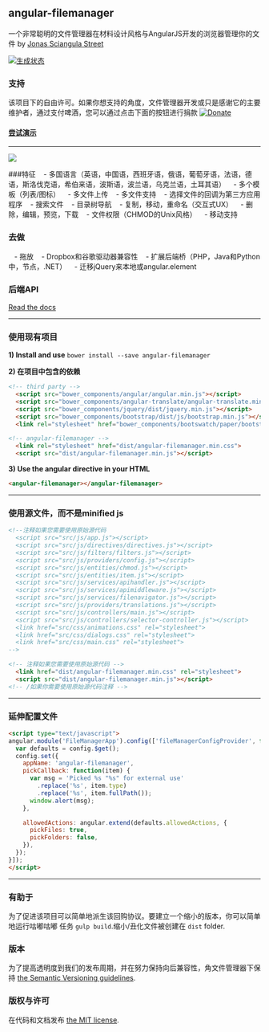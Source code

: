 ## angular-filemanager

一个非常聪明的文件管理器在材料设计风格与AngularJS开发的浏览器管理你的文件
 by [Jonas Sciangula Street](https://github.com/joni2back)

[![生成状态](https://travis-ci.org/joni2back/angular-filemanager.svg?branch=master)](https://travis-ci.org/joni2back/angular-filemanager)

### 支持
该项目下的自由许可。如果你想支持的角度，文件管理器开发或只是感谢它的主要维护者，通过支付啤酒，您可以通过点击下面的按钮进行捐款 [![Donate](https://www.paypal.com/en_GB/i/btn/btn_donate_LG.gif)](https://www.paypal.com/cgi-bin/webscr?cmd=_s-xclick&hosted_button_id=XRB7EW72PS982) 


#### [尝试演示](http://angular-filemanager.zendelsolutions.com/)
---------
![](https://raw.githubusercontent.com/joni2back/angular-filemanager/master/screenshot.gif)

###特征
   - 多国语言（英语，中国语，西班牙语，俄语，葡萄牙语，法语，德语，斯洛伐克语，希伯来语，波斯语，波兰语，乌克兰语，土耳其语）
   - 多个模板（列表/图标）
   - 多文件上传
   - 多文件支持
   - 选择文件的回调为第三方应用程序
   - 搜索文件
   - 目录树导航
   - 复制，移动，重命名（交互式UX）
   - 删除，编辑，预览，下载
   - 文件权限（CHMOD的Unix风格）
   - 移动支持

### 去做
   - 拖放
   - Dropbox和谷歌驱动器兼容性
   - 扩展后端桥（PHP，Java和Python中，节点，.NET）
   - 迁移jQuery来本地或angular.element

### 后端API
[Read the docs](API.md)

---------

### 使用现有项目
**1) Install and use**
```bower install --save angular-filemanager```

**2) 在项目中包含的依赖**
```html
<!-- third party -->
  <script src="bower_components/angular/angular.min.js"></script>
  <script src="bower_components/angular-translate/angular-translate.min.js"></script>
  <script src="bower_components/jquery/dist/jquery.min.js"></script>
  <script src="bower_components/bootstrap/dist/js/bootstrap.min.js"></script>
  <link rel="stylesheet" href="bower_components/bootswatch/paper/bootstrap.min.css" />

<!-- angular-filemanager -->
  <link rel="stylesheet" href="dist/angular-filemanager.min.css">
  <script src="dist/angular-filemanager.min.js"></script>
```

**3) Use the angular directive in your HTML**
```html
<angular-filemanager></angular-filemanager>
```

---------

### 使用源文件，而不是minified js
```html
<!--注释如果您需要使用原始源代码
  <script src="src/js/app.js"></script>
  <script src="src/js/directives/directives.js"></script>
  <script src="src/js/filters/filters.js"></script>
  <script src="src/js/providers/config.js"></script>
  <script src="src/js/entities/chmod.js"></script>
  <script src="src/js/entities/item.js"></script>
  <script src="src/js/services/apihandler.js"></script>
  <script src="src/js/services/apimiddleware.js"></script>
  <script src="src/js/services/filenavigator.js"></script>
  <script src="src/js/providers/translations.js"></script>
  <script src="src/js/controllers/main.js"></script>
  <script src="src/js/controllers/selector-controller.js"></script>
  <link href="src/css/animations.css" rel="stylesheet">
  <link href="src/css/dialogs.css" rel="stylesheet">
  <link href="src/css/main.css" rel="stylesheet">
-->

<!-- 注释如果您需要使用原始源代码 -->
  <link href="dist/angular-filemanager.min.css" rel="stylesheet">
  <script src="dist/angular-filemanager.min.js"></script>
<!-- /如果你需要使用原始源代码注释 -->
```

---------

### 延伸配置文件
```html
<script type="text/javascript">
angular.module('FileManagerApp').config(['fileManagerConfigProvider', function (config) {
  var defaults = config.$get();
  config.set({
    appName: 'angular-filemanager',
    pickCallback: function(item) {
      var msg = 'Picked %s "%s" for external use'
        .replace('%s', item.type)
        .replace('%s', item.fullPath());
      window.alert(msg);
    },

    allowedActions: angular.extend(defaults.allowedActions, {
      pickFiles: true,
      pickFolders: false,
    }),
  });
}]);
</script>
```

---------

### 有助于
为了促进该项目可以简单地派生该回购协议。要建立一个缩小的版本，你可以简单地运行咕嘟咕嘟
任务 `gulp build`.缩小/丑化文件被创建在 `dist` folder.

### 版本
为了提高透明度到我们的发布周期，并在努力保持向后兼容性，角文件管理器下保持 [the Semantic Versioning guidelines](http://semver.org/).

### 版权与许可
在代码和文档发布 [the MIT license](https://github.com/joni2back/angular-filemanager/blob/master/LICENSE).


